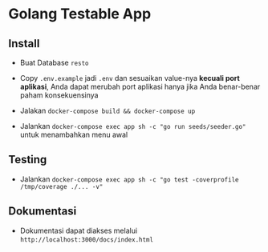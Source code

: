 # Golang Testable App

## Install

- Buat Database `resto`

- Copy `.env.example` jadi `.env` dan sesuaikan value-nya **kecuali port aplikasi**, Anda dapat merubah port aplikasi hanya jika Anda benar-benar paham konsekuensinya

- Jalakan `docker-compose build && docker-compose up`

- Jalankan `docker-compose exec app sh -c "go run seeds/seeder.go"` untuk menambahkan menu awal

## Testing

- Jalankan `docker-compose exec app sh -c "go test -coverprofile /tmp/coverage ./... -v"`

## Dokumentasi

- Dokumentasi dapat diakses melalui `http://localhost:3000/docs/index.html`
